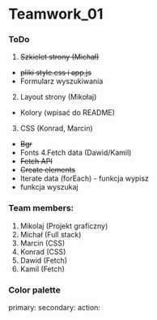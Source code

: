 # Teamwork_01

### ToDo
1. ~~Szkielet strony (Michał)~~
- ~~pliki style.css i app.js~~
- Formularz wyszukiwania
2. Layout strony (Mikołaj)
- Kolory (wpisać do README)
3. CSS (Konrad, Marcin)
- ~~Bgr~~
- Fonts
4.Fetch data (Dawid/Kamil)
- ~~Fetch API~~
- ~~Create elements~~
- Iterate data (forEach) - funkcja wypisz
- funkcja wyszukaj

### Team members:

1. Mikolaj (Projekt graficzny)
2. Michał (Full stack)
3. Marcin (CSS)
4. Konrad (CSS)
5. Dawid (Fetch)
6. Kamil (Fetch)

### Color palette
primary:
secondary:
action:
